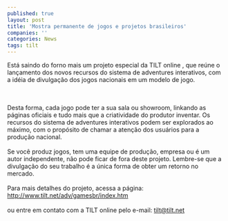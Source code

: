 ```yaml
---
published: true
layout: post
title: 'Mostra permanente de jogos e projetos brasileiros'
companies: ''
categories: News
tags: tilt
---
```

Está saindo do forno mais um projeto especial da TILT online
, que reúne o lançamento dos novos recursos do sistema de adventures
 interativos, com a idéia de divulgação dos jogos nacionais em um modelo de jogo.<br /><br />


<br />Desta forma, cada jogo pode ter a sua sala ou showroom, linkando as páginas oficiais e tudo mais que a criatividade do produtor inventar. Os recursos do sistema de adventures interativos podem ser explorados ao máximo, com o propósito de chamar a atenção dos usuários para a produção nacional.<br /><br />Se você produz jogos, tem uma equipe de produção, empresa ou é um autor independente, não pode ficar de fora deste projeto. Lembre-se que a divulgação do seu trabalho é a única forma de obter um retorno no mercado.<br /><br />Para mais detalhes do projeto, acessa a página:<br /><a target="_blank" href="http://www.tilt.net/adv/gamesbr/index.htm">http://www.tilt.net/adv/gamesbr/index.htm</a>
<br /><br />ou entre em contato com a TILT online pelo e-mail: <a href="mailto:tilt@tilt.net">tilt@tilt.net</a>

